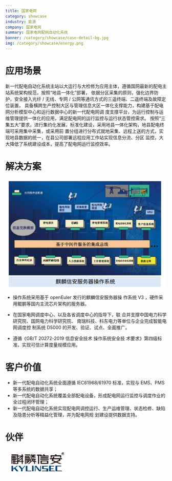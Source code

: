 ```yaml
---
title: 国家电网
category: showcase
industry: 能源
company: 国家电网
summary: 国家电网配网自动化系统
banner: /category/showcase/case-detail-bg.jpg
img: /category/showcase/energy.png
---
```


# 应用场景

新一代配电自动化系统主站以大运行与大检修为应用主体，遵循国网最新的配电主站系统架构规范，按照“地县一体化”部署， 依据分区采集的原则，强化边界防护，安全接入光纤 / 无线、专网 / 公网等通讯方式的三遥终端、二遥终端及故障定位装置， 具备横跨生产控制大区与管理信息大区一体化支撑能力，构建基于配电网分析模型中心和运行数据中心的新一代配电网调 度支撑平台，为运行控制与运维管理提供一体化的应用，满足配电网的运行监控与运行状态管控需求。 按照“三集五大”要求，进行集约化发展，标准化建设，采用地县一体化架构，地县配电终端可采用集中采集，或采用前 置分组进行分布式就地采集、远程上送的方式，实现地县数据的统一，在县公司部署远程应用工作站实现信息分流、分区 监控，大大降低了系统建设成本，提高了配电网运行监控效率。

# 解决方案

<img src="./media/image1.png" width="500" >

-   操作系统采用基于 openEuler 发行的麒麟信安服务器操 作系统 V3 ，硬件采用鲲鹏等国内主流芯片架构的服务器。

-   在国家电网调度中心、以及各省调度中心的指导下，联 合并支撑中国电力科学研究院、国网电力科学研究院、 南瑞科技、科东电力等单位与企业完成智能电网调度控 制系统 D5000 的开发、验证、试点、全面推广。

-   遵循《GB/T 20272-2019 信息安全技术 操作系统安全技 术要求》第四级标准，实现可信计算度量规模应用。





# 客户价值

-   新一代配电自动化系统全面遵循 IEC61968/61970 标准，实现与 EMS、PMS 等多系统的数据共享；
-   新一代配电自动化系统覆盖全部配电设备，形成配电网运行监控与调度作业的全过程闭环管理；
-   新一代配电自动化系统实现配电网调控运行、生产运维管理、状态检修、缺陷及隐患分析等精益化管理，并为配电网规 划建设提供数据支持。


# 伙伴

<img src="./media/image2.png" width="200" >
